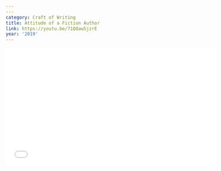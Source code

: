```yaml
---
---
category: Craft of Writing
title: Attitude of a Fiction Author
link: https://youtu.be/71Q8aw5jzrE
year: '2019'
---
```

<iframe width="560" height="315" src="{{ page.link }}" frameborder="0" allowfullscreen></iframe>
